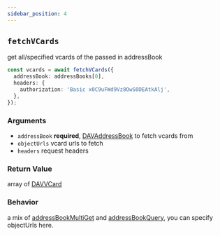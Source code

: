 ```yaml
---
sidebar_position: 4
---
```


## `fetchVCards`

get all/specified vcards of the passed in addressBook

```ts
const vcards = await fetchVCards({
  addressBook: addressBooks[0],
  headers: {
    authorization: 'Basic x0C9uFWd9Vz8OwS0DEAtkAlj',
  },
});
```

### Arguments

- `addressBook` **required**, [DAVAddressBook](../types/DAVAddressBook.md) to fetch vcards from
- `objectUrls` vcard urls to fetch
- `headers` request headers

### Return Value

array of [DAVVCard](../types/DAVVCard.md)

### Behavior

a mix of [addressBookMultiGet](addressBookMultiGet.md) and [addressBookQuery](addressBookQuery.md), you can specify objectUrls here.
